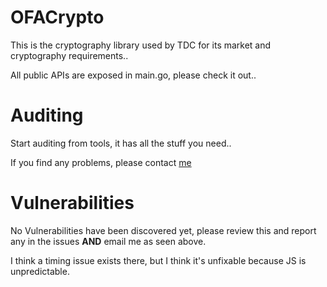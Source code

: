 # OFACrypto

This is the cryptography library used by TDC for its market and cryptography requirements..

All public APIs are exposed in main.go, please check it out..

# Auditing

Start auditing from tools, it has all the stuff you need..

If you find any problems, please contact [me](mailto:zenified@riseup.net)

# Vulnerabilities

No Vulnerabilities have been discovered yet, please review this and report any in the issues **AND** email me as seen above.

I think a timing issue exists there, but I think it's unfixable because JS is unpredictable.
